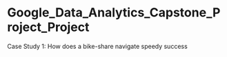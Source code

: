 # Google_Data_Analytics_Capstone_Project_Project
Case Study 1: How does a bike-share navigate speedy success
